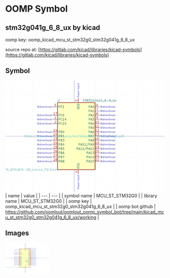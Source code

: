 # OOMP Symbol  
## stm32g041g_6_8_ux  by kicad  
  
oomp key: oomp_kicad_mcu_st_stm32g0_stm32g041g_6_8_ux  
  
source repo at: [https://gitlab.com/kicad/libraries/kicad-symbols](https://gitlab.com/kicad/libraries/kicad-symbols)  
## Symbol  
  
[![working.png](working_600.png)](working.png)  
| name | value | 
| --- | --- | 
| symbol name | MCU_ST_STM32G0 | 
| library name | MCU_ST_STM32G0 | 
| oomp key | oomp_kicad_mcu_st_stm32g0_stm32g041g_6_8_ux | 
| oomp bot github | https://github.com/oomlout/oomlout_oomp_symbol_bot/tree/main/kicad_mcu_st_stm32g0_stm32g041g_6_8_ux/working | 
## Images  
  
[![working.png](working_140.png)](working.png)  
